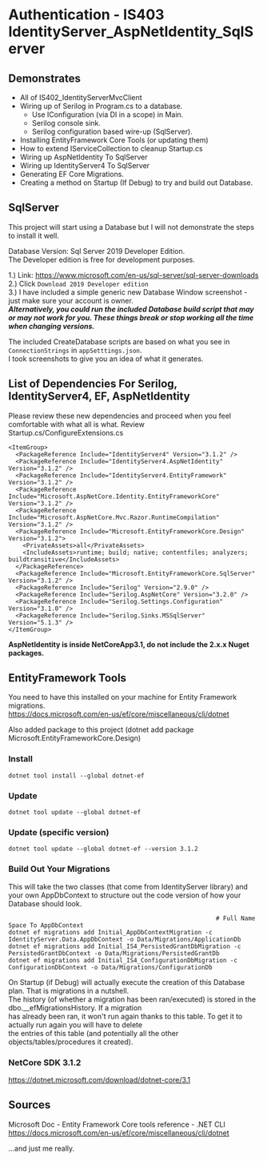# Authentication - IS403 IdentityServer_AspNetIdentity_SqlServer

## Demonstrates

 * All of IS402_IdentityServerMvcClient
 * Wiring up of Serilog in Program.cs to a database.
   * Use IConfiguration (via DI in a scope) in Main.
   * Serilog console sink.
   * Serilog configuration based wire-up (SqlServer).
 * Installing EntityFramework Core Tools (or updating them)
 * How to extend IServiceCollection to cleanup Startup.cs
 * Wiring up AspNetIdentity To SqlServer
 * Wiring up IdentityServer4 To SqlServer
 * Generating EF Core Migrations.
 * Creating a method on Startup (If Debug) to try and build out Database.

## SqlServer
This project will start using a Database but I will not demonstrate the steps to install it well.  

Database Version: Sql Server 2019 Developer Edition.  
The Developer edition is free for development purposes.  
  
1.) Link: https://www.microsoft.com/en-us/sql-server/sql-server-downloads  
2.) Click `Download 2019 Developer edition`  
3.) I have included a simple generic new Database Window screenshot - just make sure your account is owner.  
***Alternatively, you could run the included Database build script that may or may not work for you. These things break or stop working all the time when changing versions.***  

The included CreateDatabase scripts are based on what you see in `ConnectionStrings` in `appSetttings.json`.  
I took screenshots to give you an idea of what it generates.

## List of Dependencies For Serilog, IdentityServer4, EF, AspNetIdentity
Please review these new dependencies and proceed when you feel comfortable with what all is what. Review Startup.cs/ConfigureExtensions.cs  

    <ItemGroup>
      <PackageReference Include="IdentityServer4" Version="3.1.2" />
      <PackageReference Include="IdentityServer4.AspNetIdentity" Version="3.1.2" />
      <PackageReference Include="IdentityServer4.EntityFramework" Version="3.1.2" />
      <PackageReference Include="Microsoft.AspNetCore.Identity.EntityFrameworkCore" Version="3.1.2" />
      <PackageReference Include="Microsoft.AspNetCore.Mvc.Razor.RuntimeCompilation" Version="3.1.2" />
      <PackageReference Include="Microsoft.EntityFrameworkCore.Design" Version="3.1.2">
        <PrivateAssets>all</PrivateAssets>
        <IncludeAssets>runtime; build; native; contentfiles; analyzers; buildtransitive</IncludeAssets>
      </PackageReference>
      <PackageReference Include="Microsoft.EntityFrameworkCore.SqlServer" Version="3.1.2" />
      <PackageReference Include="Serilog" Version="2.9.0" />
      <PackageReference Include="Serilog.AspNetCore" Version="3.2.0" />
      <PackageReference Include="Serilog.Settings.Configuration" Version="3.1.0" />
      <PackageReference Include="Serilog.Sinks.MSSqlServer" Version="5.1.3" />
    </ItemGroup>

**AspNetIdentity is inside NetCoreApp3.1, do not include the 2.x.x Nuget packages.**

## EntityFramework Tools
You need to have this installed on your machine for Entity Framework migrations.  
https://docs.microsoft.com/en-us/ef/core/miscellaneous/cli/dotnet  

Also added package to this project (dotnet add package Microsoft.EntityFrameworkCore.Design)  

### Install

    dotnet tool install --global dotnet-ef  

### Update

    dotnet tool update --global dotnet-ef  

### Update (specific version)  

    dotnet tool update --global dotnet-ef --version 3.1.2  


### Build Out Your Migrations
This will take the two classes (that come from IdentityServer library) and your own AppDbContext to structure out the code version of how your Database should look.  

                                                              # Full Name Space To AppDbContext
    dotnet ef migrations add Initial_AppDbContextMigration -c IdentityServer.Data.AppDbContext -o Data/Migrations/ApplicationDb  
    dotnet ef migrations add Initial_IS4_PersistedGrantDbMigration -c PersistedGrantDbContext -o Data/Migrations/PersistedGrantDb  
    dotnet ef migrations add Initial_IS4_ConfigurationDbMigration -c ConfigurationDbContext -o Data/Migrations/ConfigurationDb  

On Startup (if Debug) will actually execute the creation of this Database plan. That is migrations in a nutshell.  
The history (of whether a migration has been ran/executed) is stored in the dbo.__efMigrationsHistory. If a migration  
has already been ran, it won't run again thanks to this table. To get it to actually run again you will have to delete  
the entries of this table (and potentially all the other objects/tables/procedures it created).  

### NetCore SDK 3.1.2
https://dotnet.microsoft.com/download/dotnet-core/3.1  

## Sources

Microsoft Doc - Entity Framework Core tools reference - .NET CLI
https://docs.microsoft.com/en-us/ef/core/miscellaneous/cli/dotnet  

...and just me really.